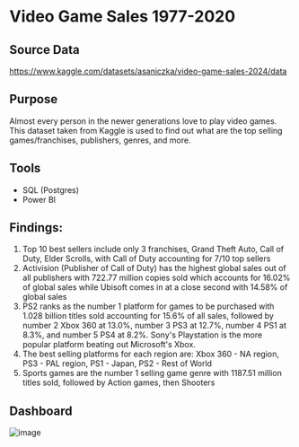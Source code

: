 # Video Game Sales 1977-2020
## Source Data
https://www.kaggle.com/datasets/asaniczka/video-game-sales-2024/data

## Purpose
Almost every person in the newer generations love to play video games. This dataset taken from Kaggle is used to find out what are the top selling games/franchises, publishers, genres, and more.

## Tools
- SQL (Postgres)
- Power BI

## Findings:
1. Top 10 best sellers include only 3 franchises, Grand Theft Auto, Call of Duty, Elder Scrolls, with Call of Duty accounting for 7/10 top sellers
2. Activision (Publisher of Call of Duty) has the highest global sales out of all publishers with 722.77 million copies sold which accounts for 16.02% of global sales while Ubisoft comes in at a close second with 14.58% of global sales
3. PS2 ranks as the number 1 platform for games to be purchased with 1.028 billion titles sold accounting for 15.6% of all sales, followed by number 2 Xbox 360 at 13.0%, number 3 PS3 at 12.7%, number 4 PS1 at 8.3%, and number 5 PS4 at 8.2%. Sony's Playstation is the more popular platform beating out Microsoft's Xbox.
4. The best selling platforms for each region are: Xbox 360 - NA region, PS3 - PAL region, PS1 - Japan, PS2 - Rest of World
5. Sports games are the number 1 selling game genre with 1187.51 million titles sold, followed by Action games, then Shooters

## Dashboard
![image](https://github.com/CarlosCapili/Power-BI-Dashboards/assets/59804756/1a41a648-176b-4a3c-a485-e5214346906b)
